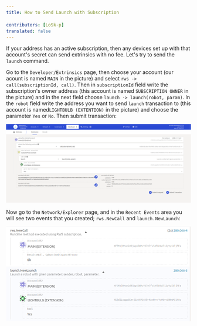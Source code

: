 ```yaml
---
title: How to Send Launch with Subscription 
 
contributors: [LoSk-p]
translated: false
---
```


If your address has an active subscription, then any devices set up with that account's secret can send extrinsics with no fee. 
Let's try to send the `launch` command.

Go to the `Developer/Extrinsics` page, then choose your account (our acount is named `MAIN` in the picture) and select `rws -> call(subscriptionId, call)`. Then in `subscriptionId` field write the subscription's owner address (this account is named `SUBSCRIPTION OWNER` in the picture) and in the next field choose `launch -> launch(robot, param)`. In the `robot` field write the address you want to send `launch` transaction to (this account is named`LIGHTBULB (EXTENTION)` in the picture) and choose the parameter `Yes` or `No`. Then submit transaction:

![launch](../images/dev-node/launch.png)


Now go to the `Network/Explorer` page, and in the `Recent Events` area you will see two events that you created; `rws.NewCall` and `launch.NewLaunch`:

![events](../images/dev-node/events.png)
